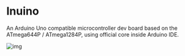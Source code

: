 # Inuino
An Arduino Uno compatible microcontroller dev board based on the ATmega644P / ATmega1284P, using official core inside Arduino IDE.

![img](https://raw.githubusercontent.com/aiex718/Inuino/master/Pcb/InuinoV3.png)
